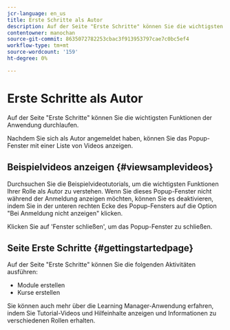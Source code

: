 ```yaml
---
jcr-language: en_us
title: Erste Schritte als Autor
description: Auf der Seite "Erste Schritte" können Sie die wichtigsten Authoring-Funktionen von Adobe Learning Manager durchsuchen.
contentowner: manochan
source-git-commit: 8635072782253cbac3f913953797cae7c0bc5ef4
workflow-type: tm+mt
source-wordcount: '159'
ht-degree: 0%

---
```




# Erste Schritte als Autor

Auf der Seite &quot;Erste Schritte&quot; können Sie die wichtigsten Funktionen der Anwendung durchlaufen.

Nachdem Sie sich als Autor angemeldet haben, können Sie das Popup-Fenster mit einer Liste von Videos anzeigen.

## Beispielvideos anzeigen {#viewsamplevideos}

Durchsuchen Sie die Beispielvideotutorials, um die wichtigsten Funktionen Ihrer Rolle als Autor zu verstehen. Wenn Sie dieses Popup-Fenster nicht während der Anmeldung anzeigen möchten, können Sie es deaktivieren, indem Sie in der unteren rechten Ecke des Popup-Fensters auf die Option &quot;Bei Anmeldung nicht anzeigen&quot; klicken.

Klicken Sie auf &#39;Fenster schließen&#39;, um das Popup-Fenster zu schließen.

<!--![](assets/welcome-videos.png)-->

## Seite Erste Schritte {#gettingstartedpage}

Auf der Seite &quot;Erste Schritte&quot; können Sie die folgenden Aktivitäten ausführen:

* Module erstellen
* Kurse erstellen

Sie können auch mehr über die Learning Manager-Anwendung erfahren, indem Sie Tutorial-Videos und Hilfeinhalte anzeigen und Informationen zu verschiedenen Rollen erhalten.

<!--![](assets/author-experienceprime.png)-->

